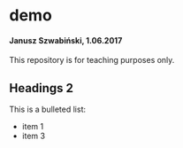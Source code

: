 # demo
#### Janusz Szwabiński, 1.06.2017


This repository is for teaching purposes only.

## Headings 2

This is a bulleted list:
* item 1
* item 3
